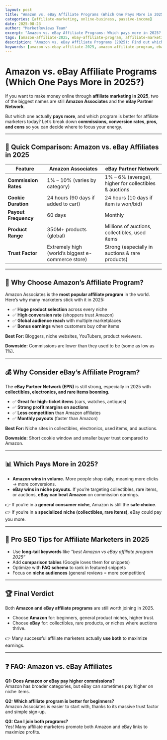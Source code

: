 ```yaml
---
layout: post
title: "Amazon vs. eBay Affiliate Programs (Which One Pays More in 2025?)"
categories: [affiliate-marketing, online-business, passive-income]
date: 2025-08-23
author: "MarketReviews Team"
excerpt: "Amazon vs. eBay Affiliate Programs: Which pays more in 2025? Discover commission rates, conversion potential, pros & cons, and which platform is best for affiliates."
tags: [amazon-affiliate-2025, ebay-affiliate-program, affiliate-marketing, make-money-online, commissions, passive-income, amazon-vs-ebay]
description: "Amazon vs. eBay Affiliate Programs (2025): Find out which platform pays more, their commission rates, pros & cons, and which affiliate program is better for making money online."
keywords: [amazon-vs-ebay-affiliate-2025, amazon-affiliate-program, ebay-partner-network, affiliate-marketing-comparison, which-affiliate-pays-more-2025, make-money-online]
---
```


# Amazon vs. eBay Affiliate Programs (Which One Pays More in 2025?)

If you want to make money online through **affiliate marketing in 2025**, two of the biggest names are still **Amazon Associates** and the **eBay Partner Network**.  

But which one actually **pays more**, and which program is better for affiliate marketers today? Let’s break down **commissions, conversion rates, pros, and cons** so you can decide where to focus your energy.

---

## 🔎 Quick Comparison: Amazon vs. eBay Affiliates in 2025

| Feature | Amazon Associates | eBay Partner Network |
|---------|------------------|----------------------|
| **Commission Rates** | 1% – 10% (varies by category) | 1% – 6% (average), higher for collectibles & auctions |
| **Cookie Duration** | 24 hours (90 days if added to cart) | 24 hours (10 days if item is won/bid) |
| **Payout Frequency** | 60 days | Monthly |
| **Product Range** | 350M+ products (global) | Millions of auctions, collectibles, used items |
| **Trust Factor** | Extremely high (world’s biggest e-commerce store) | Strong (especially in auctions & rare products) |

---

## 🚀 Why Choose Amazon’s Affiliate Program?

Amazon Associates is the **most popular affiliate program** in the world. Here’s why many marketers stick with it in 2025:

- ✅ **Huge product selection** across every niche  
- ✅ **High conversion rate** (shoppers trust Amazon)  
- ✅ **Global audience reach** with multiple marketplaces  
- ✅ **Bonus earnings** when customers buy other items  

**Best For:** Bloggers, niche websites, YouTubers, product reviewers.  

**Downside:** Commissions are lower than they used to be (some as low as 1%).  

---

## 💰 Why Consider eBay’s Affiliate Program?

The **eBay Partner Network (EPN)** is still strong, especially in 2025 with **collectibles, electronics, and rare items booming**.  

- ✅ **Great for high-ticket items** (cars, watches, antiques)  
- ✅ **Strong profit margins on auctions**  
- ✅ **Less competition** than Amazon affiliates  
- ✅ **Monthly payouts** (faster than Amazon)  

**Best For:** Niche sites in collectibles, electronics, used items, and auctions.  

**Downside:** Short cookie window and smaller buyer trust compared to Amazon.  

---

## 📊 Which Pays More in 2025?

- **Amazon wins in volume.** More people shop daily, meaning more clicks → more conversions.  
- **eBay wins in niche payouts.** If you’re targeting collectibles, rare items, or auctions, **eBay can beat Amazon** on commission earnings.  

👉 If you’re in a **general consumer niche**, Amazon is still the **safe choice**.  
👉 If you’re in a **specialized niche (collectibles, rare items)**, eBay could pay you more.  

---

## 🔑 Pro SEO Tips for Affiliate Marketers in 2025

- Use **long-tail keywords** like *“best Amazon vs eBay affiliate program 2025”*  
- Add **comparison tables** (Google loves them for snippets)  
- Optimize with **FAQ schema** to rank in featured snippets  
- Focus on **niche audiences** (general reviews = more competition)  

---

## 🏆 Final Verdict

Both **Amazon and eBay affiliate programs** are still worth joining in 2025.  

- Choose **Amazon** for: beginners, general product niches, higher trust.  
- Choose **eBay** for: collectibles, rare products, or niches where auctions thrive.  

👉 Many successful affiliate marketers actually **use both** to maximize earnings.  

---

## ❓ FAQ: Amazon vs. eBay Affiliates

**Q1: Does Amazon or eBay pay higher commissions?**  
Amazon has broader categories, but eBay can sometimes pay higher on niche items.  

**Q2: Which affiliate program is better for beginners?**  
Amazon Associates is easier to start with, thanks to its massive trust factor and simple sign-up.  

**Q3: Can I join both programs?**  
Yes! Many affiliate marketers promote both Amazon and eBay links to maximize profits.  
